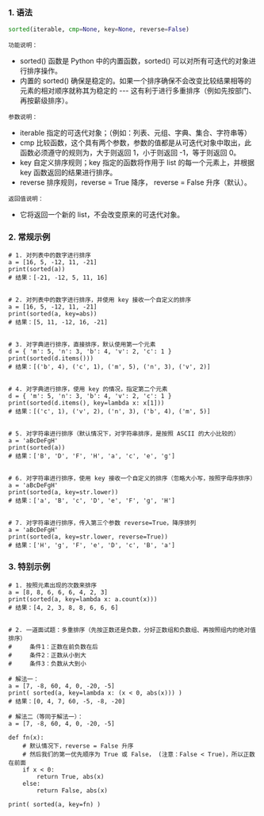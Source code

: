 ### 1. 语法
```py
sorted(iterable, cmp=None, key=None, reverse=False)
```
```功能说明：```
- sorted() 函数是 Python 中的内置函数，sorted() 可以对所有可迭代的对象进行排序操作。
- 内置的 sorted() 确保是稳定的。如果一个排序确保不会改变比较结果相等的元素的相对顺序就称其为稳定的 --- 这有利于进行多重排序（例如先按部门、再按薪级排序）。

```参数说明：```
- iterable
指定的可迭代对象；（例如：列表、元组、字典、集合、字符串等）
- cmp
比较函数，这个具有两个参数，参数的值都是从可迭代对象中取出，此函数必须遵守的规则为，大于则返回 1，小于则返回 -1，等于则返回 0。
- key
自定义排序规则；key 指定的函数将作用于 list 的每一个元素上，并根据 key 函数返回的结果进行排序。
- reverse
排序规则，reverse = True 降序， reverse = False 升序（默认）。

```返回值说明：```
- 它将返回一个新的 list，不会改变原来的可迭代对象。


### 2. 常规示例
```
# 1. 对列表中的数字进行排序
a = [16, 5, -12, 11, -21]
print(sorted(a))
# 结果：[-21, -12, 5, 11, 16]


# 2. 对列表中的数字进行排序，并使用 key 接收一个自定义的排序
a = [16, 5, -12, 11, -21]
print(sorted(a, key=abs))
# 结果：[5, 11, -12, 16, -21]


# 3. 对字典进行排序，直接排序，默认使用第一个元素
d = { 'm': 5, 'n': 3, 'b': 4, 'v': 2, 'c': 1 }
print(sorted(d.items()))
# 结果：[('b', 4), ('c', 1), ('m', 5), ('n', 3), ('v', 2)]


# 4. 对字典进行排序，使用 key 的情况，指定第二个元素
d = { 'm': 5, 'n': 3, 'b': 4, 'v': 2, 'c': 1 }
print(sorted(d.items(), key=lambda x: x[1]))
# 结果：[('c', 1), ('v', 2), ('n', 3), ('b', 4), ('m', 5)]


# 5. 对字符串进行排序（默认情况下，对字符串排序，是按照 ASCII 的大小比较的）
a = 'aBcDeFgH'
print(sorted(a))
# 结果：['B', 'D', 'F', 'H', 'a', 'c', 'e', 'g']


# 6. 对字符串进行排序，使用 key 接收一个自定义的排序（忽略大小写，按照字母序排序）
a = 'aBcDeFgH'
print(sorted(a, key=str.lower))
# 结果：['a', 'B', 'c', 'D', 'e', 'F', 'g', 'H']


# 7. 对字符串进行排序，传入第三个参数 reverse=True，降序排列
a = 'aBcDeFgH'
print(sorted(a, key=str.lower, reverse=True))
# 结果：['H', 'g', 'F', 'e', 'D', 'c', 'B', 'a']
```


### 3. 特别示例
```
# 1. 按照元素出现的次数来排序
a = [8, 8, 6, 6, 6, 4, 2, 3]
print(sorted(a, key=lambda x: a.count(x)))
# 结果：[4, 2, 3, 8, 8, 6, 6, 6]


# 2. 一道面试题：多重排序（先按正数还是负数，分好正数组和负数组、再按照组内的绝对值排序）
#     条件1：正数在前负数在后
#     条件2：正数从小到大
#     条件3：负数从大到小

# 解法一：
a = [7, -8, 60, 4, 0, -20, -5]
print( sorted(a, key=lambda x: (x < 0, abs(x))) )
# 结果：[0, 4, 7, 60, -5, -8, -20]

# 解法二（等同于解法一）：
a = [7, -8, 60, 4, 0, -20, -5]

def fn(x):
    # 默认情况下，reverse = False 升序
    # 然后我们的第一优先顺序为 True 或 False， (注意：False < True)，所以正数在前面
    if x < 0:
        return True, abs(x)
    else:
        return False, abs(x)

print( sorted(a, key=fn) )
```
